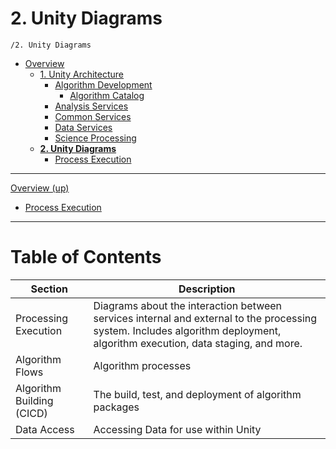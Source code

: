 # 2. Unity Diagrams

`/2. Unity Diagrams`

* [Overview](../README.md)
  * [1. Unity Architecture](../1.%20Unity%20Architecture/README.md)
    * [Algorithm Development](../1.%20Unity%20Architecture/Algorithm%20Development/README.md)
      * [Algorithm Catalog](../1.%20Unity%20Architecture/Algorithm%20Development/Algorithm%20Catalog/README.md)
    * [Analysis Services](../1.%20Unity%20Architecture/Analysis%20Services/README.md)
    * [Common Services](../1.%20Unity%20Architecture/Common%20Services/README.md)
    * [Data Services](../1.%20Unity%20Architecture/Data%20Services/README.md)
    * [Science Processing](../1.%20Unity%20Architecture/Science%20Processing/README.md)
  * [**2. Unity Diagrams**](../2.%20Unity%20Diagrams/README.md)
    * [Process Execution](../2.%20Unity%20Diagrams/Process%20Execution/README.md)

---

[Overview (up)](../README.md)

- [Process Execution](../2.%20Unity%20Diagrams/Process%20Execution/README.md)

---

# Table of Contents

| Section | Description |
| ----------- | ----------- |
|  Processing Execution | Diagrams about the interaction between services internal and external to the processing system. Includes algorithm deployment, algorithm execution, data staging, and more. |
| Algorithm Flows | Algorithm processes |
| Algorithm Building  (CICD)| The build, test, and deployment of algorithm packages |
| Data Access  | Accessing Data for use within Unity |
